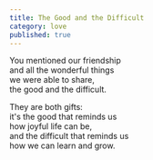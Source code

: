 ```yaml
---
title: The Good and the Difficult
category: love
published: true
---
```


You mentioned our friendship   
and all the wonderful things   
we were able to share,   
the good and the difficult.  
  
They are both gifts:  
it's the good that reminds us   
how joyful life can be,   
and the difficult that reminds us   
how we can learn and grow.
